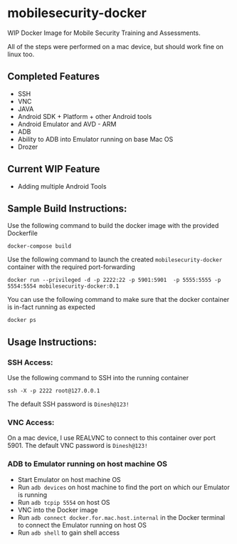 # mobilesecurity-docker
WIP Docker Image for Mobile Security Training and Assessments. 


All of the steps were performed on a mac device, but should work fine on linux too.

## Completed Features

* SSH
* VNC
* JAVA
* Android SDK + Platform + other Android tools
* Android Emulator and AVD - ARM
* ADB
* Ability to ADB into Emulator running on base Mac OS
* Drozer


## Current WIP Feature

* Adding multiple Android Tools


## Sample Build Instructions:

Use the following command to build the docker image with the provided Dockerfile
```
docker-compose build
```

Use the following command to launch the created `mobilesecurity-docker` container with the required port-forwarding
```
docker run --privileged -d -p 2222:22 -p 5901:5901  -p 5555:5555 -p 5554:5554 mobilesecurity-docker:0.1
```

You can use the following command to make sure that the docker container is in-fact running as expected
```
docker ps
```


## Usage Instructions:

### SSH Access:
Use the following command to SSH into the running container
```
ssh -X -p 2222 root@127.0.0.1
```
The default SSH password is ```Dinesh@123!```

### VNC Access:
On a mac device, I use REALVNC to connect to this container over port 5901. The default VNC password is ```Dinesh@123!```

### ADB to Emulator running on host machine OS

- Start Emulator on host machine OS
- Run ``adb devices`` on host machine to find the port on which our Emulator is running
- Run ``adb tcpip 5554``  on host OS
- VNC into the Docker image
- Run ``adb connect docker.for.mac.host.internal`` in the Docker terminal to connect the Emulator running on host OS
- Run ``adb shell`` to gain shell access
